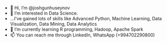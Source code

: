 - 👋 Hi, I’m @joshgunhuseynov
- 👀 I’m interested in Data Science.
- ...I've gained lots of skills like Advanced Python, Machine Learning, Data Visualization, Data Mining, Data Analytics
- 🌱 I’m currently learning R programming, Hadoop, Apache Spark
- 📫 You can reach me through LinkedIn, WhatsApp (+994702290800)

<!---
joshgunhuseynov/joshgunhuseynov is a ✨ special ✨ repository because its `README.md` (this file) appears on your GitHub profile.
You can click the Preview link to take a look at your changes.
--->
